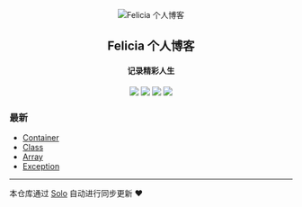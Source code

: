 <p align="center"><img alt="Felicia 个人博客" src="https://static.b3log.org/images/brand/solo-32.png"></p><h2 align="center">
Felicia 个人博客
</h2>

<h4 align="center">记录精彩人生</h4>
<p align="center"><a title="Felicia 个人博客" target="_blank" href="https://github.com/feliciazwx/solo-blog"><img src="https://img.shields.io/github/last-commit/feliciazwx/solo-blog.svg?style=flat-square&color=FF9900"></a>
<a title="GitHub repo size in bytes" target="_blank" href="https://github.com/feliciazwx/solo-blog"><img src="https://img.shields.io/github/repo-size/feliciazwx/solo-blog.svg?style=flat-square"></a>
<a title="Solo Version" target="_blank" href="https://github.com/b3log/solo/releases"><img src="https://img.shields.io/badge/solo-3.6.6-f1e05a.svg?style=flat-square&color=blueviolet"></a>
<a title="Hits" target="_blank" href="https://github.com/b3log/hits"><img src="https://hits.b3log.org/feliciazwx/solo-blog.svg"></a></p>

### 最新

* [Container](http://felicia.16inet.com/solo_zwx/articles/2019/11/20/1574243598243.html)
* [Class](http://felicia.16inet.com/solo_zwx/articles/2019/11/19/1574140032329.html)
* [Array](http://felicia.16inet.com/solo_zwx/articles/2019/11/19/1574131408915.html)
* [Exception](http://felicia.16inet.com/solo_zwx/articles/2019/11/18/1574067906977.html)



---

本仓库通过 [Solo](https://github.com/b3log/solo) 自动进行同步更新 ❤️ 